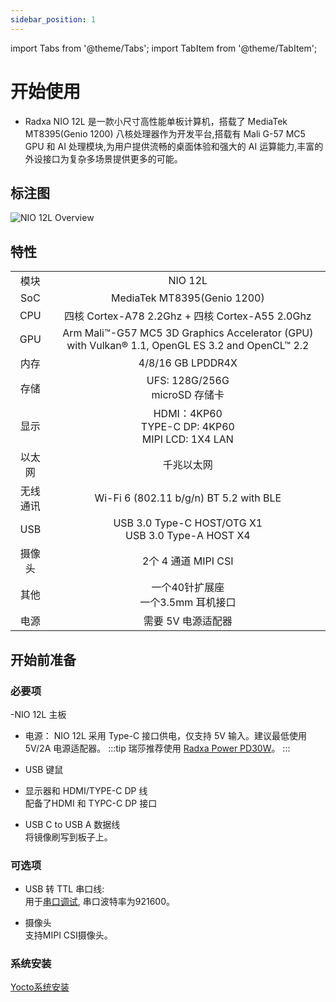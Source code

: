 ```yaml
---
sidebar_position: 1
---
```


import Tabs from '@theme/Tabs';
import TabItem from '@theme/TabItem';

# 开始使用

- Radxa NIO 12L 是一款小尺寸高性能单板计算机，搭载了 MediaTek MT8395(Genio 1200) 八核处理器作为开发平台,搭载有 Mali G-57 MC5 GPU 和 AI 处理模块,为用户提供流畅的桌面体验和强大的 AI 运算能力,丰富的外设接口为复杂多场景提供更多的可能。

## 标注图

![NIO 12L Overview](/img/nio/nio12l/n12l_overview.webp)

## 特性

<table>
    <tr>
        <td align="center" >模块</td>
        <td align="center">NIO 12L</td>
    </tr>
    <tr>
        <td align="center">SoC</td>
        <td colspan="2" align="center">MediaTek MT8395(Genio 1200)</td>
    </tr>
    <tr>
        <td align="center">CPU</td>
        <td colspan="2" align="center">四核 Cortex-A78 2.2Ghz + 四核 Cortex-A55 2.0Ghz </td>
    </tr>
    <tr>
        <td align="center">GPU</td>
        <td colspan="2" align="center">Arm Mali™-G57 MC5 3D Graphics Accelerator (GPU) with Vulkan® 1.1, OpenGL ES 3.2 and OpenCL™ 2.2</td>
    </tr>
    <tr>
        <td align="center">内存</td>
        <td colspan="2" align="center">4/8/16 GB LPDDR4X</td>
    </tr>
    <tr>
        <td align="center">存储</td>
        <td align="center">UFS: 128G/256G <br/>microSD 存储卡</td>
    </tr>
    <tr>
        <td align="center">显示</td>
        <td colspan="2" align="center">HDMI：4KP60<br/>TYPE-C DP: 4KP60<br/>MIPI LCD: 1X4 LAN</td>
    </tr>
    <tr>
        <td align="center">以太网</td>
        <td align="center">千兆以太网</td>
    </tr>
    <tr>
        <td align="center">无线通讯</td>
        <td align="center">Wi-Fi 6 (802.11 b/g/n) BT 5.2 with BLE</td>
    </tr>
    <tr>
        <td align="center">USB</td>
        <td colspan="2" align="center">USB 3.0 Type-C HOST/OTG X1 <br/> USB 3.0 Type-A HOST X4</td>
    </tr>
    <tr>
        <td align="center">摄像头</td>
        <td colspan="2" align="center">2个 4 通道 MIPI CSI</td>
    </tr>
    <tr>
        <td align="center">其他</td>
        <td colspan="2" align="center">一个40针扩展座<br/>一个3.5mm 耳机接口</td>
    </tr>
    <tr>
        <td align="center">电源</td>
        <td colspan="2" align="center">需要 5V 电源适配器</td>
    </tr>
</table>

## 开始前准备

### 必要项

-NIO 12L 主板

- 电源：
  NIO 12L 采用 Type-C 接口供电，仅支持 5V 输入。建议最低使用 5V/2A 电源适配器。
  :::tip
  瑞莎推荐使用 [Radxa Power PD30W](/accessories/pd_30w)。
  :::

- USB 键鼠

- 显示器和 HDMI/TYPE-C DP 线  
  配备了HDMI 和 TYPC-C DP 接口

- USB C to USB A 数据线  
  将镜像刷写到板子上。

### 可选项

- USB 转 TTL 串口线:  
  用于[串口调试](/general-tutorial/serial), 串口波特率为921600。

- 摄像头  
  支持MIPI CSI摄像头。

### 系统安装
[Yocto系统安装](/nio/nio12l/install-yocto-system)
